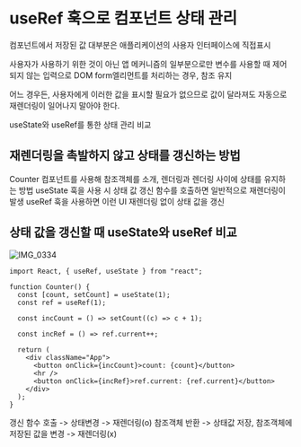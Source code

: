 # useRef 훅으로 컴포넌트 상태 관리

컴포넌트에서 저장된 값 대부분은 애플리케이션의 사용자 인터페이스에 직접표시

사용자가 사용하기 위한 것이 아닌 앱 메커니즘의 일부분으로만 변수를 사용할 때
제어되지 않는 입력으로 DOM form엘리먼트를 처리하는 경우, 참조 유지

어느 경우든, 사용자에게 이러한 값을 표시할 필요가 없으므로 값이 달라져도 자동으로 재렌더링이 일어나지 말아야 한다.

useState와 useRef를 통한 상태 관리 비교

## 재렌더링을 촉발하지 않고 상태를 갱신하는 방법

Counter 컴포넌트를 사용해 참조객체를 소개, 렌더링과 렌더링 사이에 상태를 유지하는 방법
useState 훅을 사용 시 상태 값 갱신 함수를 호출하면 일반적으로 재렌더링이 발생
useRef 훅을 사용하면 이런 UI 재렌더링 없이 상태 값을 갱신

## 상태 값을 갱신할 때 useState와 useRef 비교

![IMG_0334](https://github.com/user-attachments/assets/5cf226e3-3b50-422d-86cf-05a5a741321d)


```
import React, { useRef, useState } from "react";

function Counter() {
  const [count, setCount] = useState(1);
  const ref = useRef(1);

  const incCount = () => setCount((c) => c + 1);

  const incRef = () => ref.current++;

  return (
    <div className="App">
      <button onClick={incCount}>count: {count}</button>
      <hr />
      <button onClick={incRef}>ref.current: {ref.current}</button>
    </div>
  );
}
```
갱신 함수 호출 -> 상태변경 -> 재렌더링(o)
참조객체 반환 -> 상태값 저장, 
참조객체에 저장된 값을 변경 -> 재렌더링(x)
